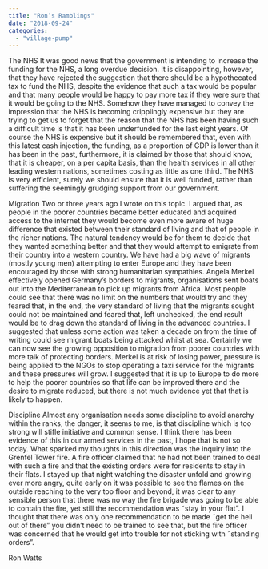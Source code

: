 ```yaml
---
title: "Ron’s Ramblings"
date: "2018-09-24"
categories: 
  - "village-pump"
---
```


The NHS It was good news that the government is intending to increase the funding for the NHS, a long overdue decision. It is disappointing, however, that they have rejected the suggestion that there should be a hypothecated tax to fund the NHS, despite the evidence that such a tax would be popular and that many people would be happy to pay more tax if they were sure that it would be going to the NHS. Somehow they have managed to convey the impression that the NHS is becoming cripplingly expensive but they are trying to get us to forget that the reason that the NHS has been having such a difficult time is that it has been underfunded for the last eight years. Of course the NHS is expensive but it should be remembered that, even with this latest cash injection, the funding, as a proportion of GDP is lower than it has been in the past, furthermore, it is claimed by those that should know, that it is cheaper, on a per capita basis, than the health services in all other leading western nations, sometimes costing as little as one third. The NHS is very efficient, surely we should ensure that it is well funded, rather than suffering the seemingly grudging support from our government.

Migration Two or three years ago I wrote on this topic. I argued that, as people in the poorer countries became better educated and acquired access to the internet they would become even more aware of huge difference that existed between their standard of living and that of people in the richer nations. The natural tendency would be for them to decide that they wanted something better and that they would attempt to emigrate from their country into a western country. We have had a big wave of migrants (mostly young men) attempting to enter Europe and they have been encouraged by those with strong humanitarian sympathies. Angela Merkel effectively opened Germany’s borders to migrants, organisations sent boats out into the Mediterranean to pick up migrants from Africa. Most people could see that there was no limit on the numbers that would try and they feared that, in the end, the very standard of living that the migrants sought could not be maintained and feared that, left unchecked, the end result would be to drag down the standard of living in the advanced countries. I suggested that unless some action was taken a decade on from the time of writing could see migrant boats being attacked whilst at sea. Certainly we can now see the growing opposition to migration from poorer countries with more talk of protecting borders. Merkel is at risk of losing power, pressure is being applied to the NGOs to stop operating a taxi service for the migrants and these pressures will grow. I suggested that it is up to Europe to do more to help the poorer countries so that life can be improved there and the desire to migrate reduced, but there is not much evidence yet that that is likely to happen.

Discipline Almost any organisation needs some discipline to avoid anarchy within the ranks, the danger, it seems to me, is that discipline which is too strong will stifle initiative and common sense. I think there has been evidence of this in our armed services in the past, I hope that is not so today. What sparked my thoughts in this direction was the inquiry into the Grenfel Tower fire. A fire officer claimed that he had not been trained to deal with such a fire and that the existing orders were for residents to stay in their flats. I stayed up that night watching the disaster unfold and growing ever more angry, quite early on it was possible to see the flames on the outside reaching to the very top floor and beyond, it was clear to any sensible person that there was no way the fire brigade was going to be able to contain the fire, yet still the recommendation was ˜stay in your flat”. I thought that there was only one recommendation to be made ˜get the hell out of there” you didn’t need to be trained to see that, but the fire officer was concerned that he would get into trouble for not sticking with ˜standing orders”.

Ron Watts
